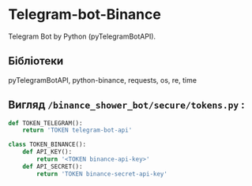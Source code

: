# Telegram-bot-Binance
Telegram Bot by Python (pyTelegramBotAPI). 

## Бібліотеки
pyTelegramBotAPI, 
python-binance, 
requests, 
os, 
re, 
time

## Вигляд `/binance_shower_bot/secure/tokens.py` :
```python
def TOKEN_TELEGRAM():
    return 'TOKEN telegram-bot-api'

class TOKEN_BINANCE():
    def API_KEY():
        return '<TOKEN binance-api-key>'
    def API_SECRET():
        return 'TOKEN binance-secret-api-key'
```
